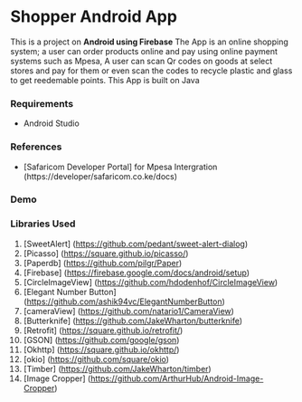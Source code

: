 # Shopper Android App
This is a project on **Android using Firebase**
The App is an online shopping system; a user can order products online and pay using online payment systems such as Mpesa, A user can scan Qr codes on goods at select stores and pay for them or even scan the codes to recycle plastic and glass to get reedemable points.
This App is built on Java

### Requirements
* Android Studio

### References
* [Safaricom Developer Portal] for Mpesa Intergration
  (https://developer/safaricom.co.ke/docs)

### Demo


### Libraries Used
1. [SweetAlert]
   (https://github.com/pedant/sweet-alert-dialog)
2. [Picasso]
   (https://square.github.io/picasso/)
3. [Paperdb]
   (https://github.com/pilgr/Paper)
4. [Firebase]
   (https://firebase.google.com/docs/android/setup)
5. [CircleImageView]
   (https://github.com/hdodenhof/CircleImageView)
6. [Elegant Number Button]
   (https://github.com/ashik94vc/ElegantNumberButton)
7. [cameraView]
   (https://github.com/natario1/CameraView)
8. [Butterknife]
   (https://github.com/JakeWharton/butterknife)
9. [Retrofit]
   (https://square.github.io/retrofit/)
10. [GSON]
    (https://github.com/google/gson)
11. [Okhttp]
    (https://square.github.io/okhttp/)
12. [okio]
    (https://github.com/square/okio)
13. [Timber]
    (https://github.com/JakeWharton/timber)
14. [Image Cropper]
    (https://github.com/ArthurHub/Android-Image-Cropper)
